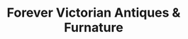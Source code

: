 ---
title: "Forever Victorian Antiques & Furnature"
url: /crestview/forever-victorian-antiques-and-furnature/
shop: furniture
---